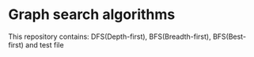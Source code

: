 # Graph search algorithms
 This repository contains: DFS(Depth-first), BFS(Breadth-first), BFS(Best-first) and test file
